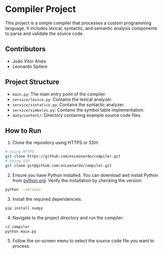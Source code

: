 # Compiler Project

This project is a simple compiler that processes a custom programming language. It includes lexical, syntactic, and semantic analysis components to parse and validate the source code.

## Contributors
- João Vitor Alves
- Leonardo Spilere

## Project Structure

- `main.py`: The main entry point of the compiler.
- `service/lexico.py`: Contains the lexical analyzer.
- `service/sintatico.py`: Contains the syntactic analyzer.
- `service/simbolos.py`: Contains the symbol table implementation.
- `data/content/`: Directory containing example source code files.

## How to Run

1. Clone the repository using HTTPS or SSH:
  ```sh
  # Using HTTPS
  git clone https://github.com/osLeonardo/compiler.git
  # Using SSH
  git clone git@github.com:osLeonardo/compiler.git
  ```

2. Ensure you have Python installed. You can download and install Python from [python.org](https://www.python.org/). Verify the installation by checking the version:
  ```sh
  python --version
  ```

3. Install the required dependencies:
  ```sh
  pip install numpy
  ```

4. Navigate to the project directory and run the compiler:
  ```sh
  cd compiler
  python main.py
  ```

5. Follow the on-screen menu to select the source code file you want to process.
